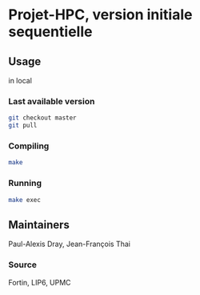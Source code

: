 # Projet-HPC, version initiale sequentielle

## Usage 

in local

### Last available version
```bash
git checkout master
git pull
```

### Compiling

```bash
make
```

### Running

```bash
make exec
```

## Maintainers 

Paul-Alexis Dray, Jean-François Thai

### Source 

Fortin, LIP6, UPMC
